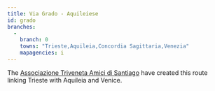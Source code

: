 ```yaml
---
title: Via Grado - Aquileiese
id: grado
branches:
  -
    branch: 0
    towns: "Trieste,Aquileia,Concordia Sagittaria,Venezia"
    mapagencies: i
---
```


The [Associazione Triveneta Amici di Santiago][0] have created this route linking Trieste with Aquileia and Venice.

[0]: http://www.amicidisantiago.it/aquileiese/aquileiese.htm
